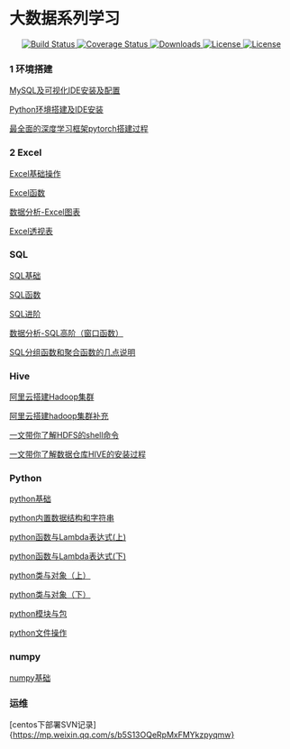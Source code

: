 # 大数据系列学习

<p align="center">
	<a href="https://bigdata66.oss-cn-shanghai.aliyuncs.com/img/%E6%89%AB%E7%A0%81_%E6%90%9C%E7%B4%A2%E8%81%94%E5%90%88%E4%BC%A0%E6%92%AD%E6%A0%B7%E5%BC%8F-%E6%A0%87%E5%87%86%E8%89%B2%E7%89%88.png">
		<img src="https://img.shields.io/badge/%E5%85%AC%E4%BC%97%E5%8F%B7-%E5%A4%A7%E6%95%B0%E6%8D%AE%E5%88%86%E6%9E%90%E5%B8%88%E7%9F%A5%E8%AF%86%E5%88%86%E4%BA%AB-green" alt="Build Status">
	</a>
	<a href="https://blog.csdn.net/qq_26735495">
		<img src="https://img.shields.io/badge/csdn-CSDN-brightgreen" alt="Coverage Status">
	</a>
	<a href="https://www.zhihu.com/people/kong-ling-chao-46">
		<img src="https://img.shields.io/badge/zhihu-%E7%9F%A5%E4%B9%8E-green" alt="Downloads">
	</a>
	<a href="https://www.toutiao.com/c/user/1398174682450888/#mid=1673557915083790">
		<img src="https://img.shields.io/badge/toutiao-%E4%BB%8A%E6%97%A5%E5%A4%B4%E6%9D%A1-yellow" alt="License">
	</a>
	<a href="https://space.bilibili.com/327771575">
		<img src="https://img.shields.io/badge/bilibili-%E5%93%94%E5%93%A9%E5%93%94%E5%93%A9-orange" alt="License">
	</a>
</p>




### 1 环境搭建 

[MySQL及可视化IDE安装及配置](https://mp.weixin.qq.com/s/3abaj7O6z0VuoV7tp3SULQ)

[Python环境搭建及IDE安装](https://mp.weixin.qq.com/s/1RUqlzulDbebwK0yRPxIAg)

[最全面的深度学习框架pytorch搭建过程](https://mp.weixin.qq.com/s/8YhNCKI32mPZIPOPpFdRrw)

### 2 Excel 
[Excel基础操作](https://mp.weixin.qq.com/s/0pzBHhVTDuVkbgv_HW7Pww)

[Excel函数](https://mp.weixin.qq.com/s/98pFuv5IuzQy_qRThlwHfw)

[数据分析-Excel图表](https://mp.weixin.qq.com/s?__biz=MzI4ODM4MDYwNA==&mid=2247483765&idx=1&sn=906138124633ce1178d3bf8aa0e6b4f8&chksm=ec3e02a6db498bb0c9f335de60c511fead3e5208e29bae7a4e4248be60d4c9682ba03250eb79&token=1690500345&lang=zh_CN#rd)

[Excel透视表](https://mp.weixin.qq.com/s/MGe0f-7KJVRHlpnhhnzC9g)

### SQL
[SQL基础](https://mp.weixin.qq.com/s/8pGyetMGSzXzykmbE_nL4Q)

[SQL函数](https://mp.weixin.qq.com/s/GCNv06qrhwC9mnpsjIDOSA)

[SQL进阶](https://mp.weixin.qq.com/s/LXBO_AoJz7_1fnDzWStcxA)

[数据分析-SQL高阶（窗口函数）](https://mp.weixin.qq.com/s/JZgzUyKJvov0Y48sJmp5zg)

[SQL分组函数和聚合函数的几点说明](https://mp.weixin.qq.com/s/56f5LLStrSWAd-j8P5L-7w)

### Hive
[阿里云搭建Hadoop集群](https://mp.weixin.qq.com/s/hFXO8SuQyvzhZQo2vBmXyQ)

[阿里云搭建hadoop集群补充](https://mp.weixin.qq.com/s/p_ywgxC8nfqAoOXkFUQHDw)

[一文带你了解HDFS的shell命令](https://mp.weixin.qq.com/s/6TG2lnEaTUaK_4-2Wf_Miw)

[一文带你了解数据仓库HIVE的安装过程](https://mp.weixin.qq.com/s/YFV_IW3azUcw1Fc4poZI_A)

### Python

[python基础](https://mp.weixin.qq.com/s/4mDGFN_100gXb9rsHihSnw)

[python内置数据结构和字符串](https://mp.weixin.qq.com/s/YY5V-p7wzwnp5Hjmb5dHVQ)

[python函数与Lambda表达式(上)](https://mp.weixin.qq.com/s/-aMQlGWjrYrH1Mi8XgrjLg)

[python函数与Lambda表达式(下)](https://mp.weixin.qq.com/s/c0A8YlJimqC7xrnWF_fPAA)

[python类与对象（上）](https://mp.weixin.qq.com/s/pWPFDakRhrdb34eweVLvoQ)

[python类与对象（下）](https://mp.weixin.qq.com/s/pxqnNz9_AVOGCWpCtBE6jg)

[python模块与包](https://mp.weixin.qq.com/s/qfIDs9avoxsrDplrrhGdvQ)

[python文件操作](https://mp.weixin.qq.com/s/0BNyQqBNsdvg6sd3Kzxr8g)

### numpy 
[numpy基础](https://mp.weixin.qq.com/s/MHAa6RNKP6m1ckkEXfPdnA)







### 运维
[centos下部署SVN记录]{https://mp.weixin.qq.com/s/b5S13OQeRpMxFMYkzpyqmw}



